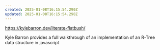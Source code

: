 ```yaml
---
created: 2025-01-08T16:15:54.290Z
updated: 2025-01-08T16:15:54.290Z
---
```

https://kylebarron.dev/literate-flatbush/

Kyle Barron provides a full walkthrough of an implementation of an R-Tree data structure in javascript
